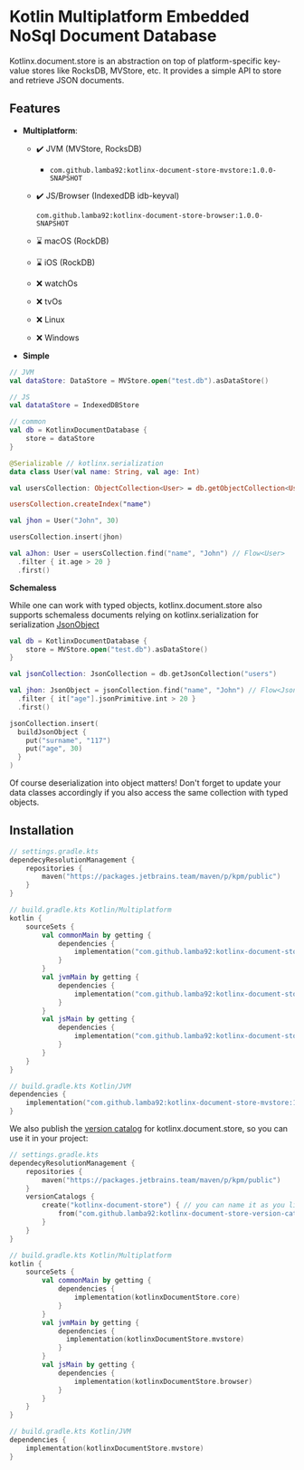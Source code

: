 # Kotlin Multiplatform Embedded NoSql Document Database

Kotlinx.document.store is an abstraction on top of platform-specific key-value stores like RocksDB, MVStore, etc. It provides a simple API to store and retrieve JSON documents.

## Features

- **Multiplatform**: 
  - :heavy_check_mark: JVM (MVStore, RocksDB)
     - `com.github.lamba92:kotlinx-document-store-mvstore:1.0.0-SNAPSHOT`
  - :heavy_check_mark: JS/Browser (IndexedDB idb-keyval)
    
    `com.github.lamba92:kotlinx-document-store-browser:1.0.0-SNAPSHOT`
  - :hourglass: macOS (RockDB)
  - :hourglass: iOS (RockDB)
  - :x: watchOs
  - :x: tvOs
  - :x: Linux
  - :x: Windows

- **Simple**

```kotlin
// JVM
val dataStore: DataStore = MVStore.open("test.db").asDataStore()

// JS
val datataStore = IndexedDBStore

// common
val db = KotlinxDocumentDatabase {
    store = dataStore
}

@Serializable // kotlinx.serialization
data class User(val name: String, val age: Int)

val usersCollection: ObjectCollection<User> = db.getObjectCollection<User>("users")

usersCollection.createIndex("name")

val jhon = User("John", 30)

usersCollection.insert(jhon)

val aJhon: User = usersCollection.find("name", "John") // Flow<User>
  .filter { it.age > 20 }
  .first()
```

**Schemaless**

While one can work with typed objects, kotlinx.document.store also supports schemaless documents relying on kotlinx.serialization for serialization [JsonObject](https://github.com/Kotlin/kotlinx.serialization/blob/c75b46dee6216f600f2c94a0817f0f90fc8ed029/formats/json/commonMain/src/kotlinx/serialization/json/JsonElement.kt#L191)

```kotlin
val db = KotlinxDocumentDatabase {
    store = MVStore.open("test.db").asDataStore()
}

val jsonCollection: JsonCollection = db.getJsonCollection("users")

val jhon: JsonObject = jsonCollection.find("name", "John") // Flow<JsonObject>
  .filter { it["age"].jsonPrimitive.int > 20 }
  .first()

jsonCollection.insert(
  buildJsonObject {
    put("surname", "117")
    put("age", 30)
  }
)
```

Of course deserialization into object matters! Don't forget to update your data classes accordingly if you also access the same collection with typed objects.

## Installation

```kotlin
// settings.gradle.kts
dependecyResolutionManagement {
    repositories {
        maven("https://packages.jetbrains.team/maven/p/kpm/public")
    }
}

// build.gradle.kts Kotlin/Multiplatform
kotlin {
    sourceSets {
        val commonMain by getting {
            dependencies {
                implementation("com.github.lamba92:kotlinx-document-store-core:1.0.0-SNAPSHOT")
            }
        }
        val jvmMain by getting {
            dependencies {
                implementation("com.github.lamba92:kotlinx-document-store-mvstore:1.0.0-SNAPSHOT")
            }
        }
        val jsMain by getting {
            dependencies {
                implementation("com.github.lamba92:kotlinx-document-store-browser:1.0.0-SNAPSHOT")
            }
        }
    }
}

// build.gradle.kts Kotlin/JVM
dependencies {
    implementation("com.github.lamba92:kotlinx-document-store-mvstore:1.0.0-SNAPSHOT")
}
```

We also publish the [version catalog](./gradle/libs.versions.toml) for kotlinx.document.store, so you can use it in your project:

```kotlin
// settings.gradle.kts
dependecyResolutionManagement {
    repositories {
        maven("https://packages.jetbrains.team/maven/p/kpm/public")
    }
    versionCatalogs {
        create("kotlinx-document-store") { // you can name it as you like, it will change the name of the variable
            from("com.github.lamba92:kotlinx-document-store-version-catalog:1.0.0-SNAPSHOT")
        }
    }
}

// build.gradle.kts Kotlin/Multiplatform
kotlin {
    sourceSets {
        val commonMain by getting {
            dependencies {
                implementation(kotlinxDocumentStore.core)
            }
        }
        val jvmMain by getting {
            dependencies {
              implementation(kotlinxDocumentStore.mvstore)
            }
        }
        val jsMain by getting {
            dependencies {
                implementation(kotlinxDocumentStore.browser)
            }
        }
    }
}

// build.gradle.kts Kotlin/JVM
dependencies {
    implementation(kotlinxDocumentStore.mvstore)
}
```